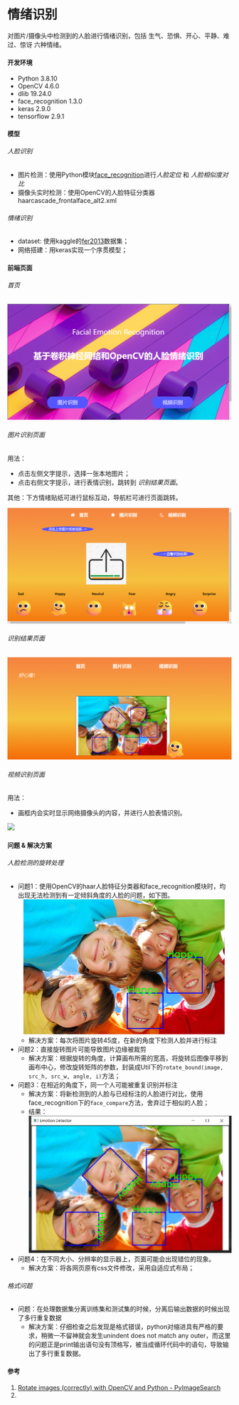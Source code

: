 # 情绪识别

对图片/摄像头中检测到的人脸进行情绪识别，包括 生气、恐惧、开心、平静、难过、惊讶 六种情绪。

#### 开发环境

+ Python 3.8.10
+ OpenCV 4.6.0
+ dlib 19.24.0
+ face_recognition 1.3.0
+ keras 2.9.0
+ tensorflow 2.9.1

#### 模型

###### 人脸识别

+ 图片检测：使用Python模块[face_recognition](https://github.com/ageitgey/face_recognition)进行*人脸定位* 和 *人脸相似度对比*
+ 摄像头实时检测：使用OpenCV的人脸特征分类器haarcascade_frontalface_alt2.xml

###### 情绪识别

+ dataset: 使用kaggle的[fer2013](https://www.kaggle.com/c/challenges-in-representation-learning-facial-expression-recognition-challenge/data)数据集；
+ 网络搭建：用keras实现一个序贯模型；

#### 前端页面

###### 首页

![](images/index1.png)

###### 图片识别页面

用法：

+ 点击左侧文字提示，选择一张本地图片；
+ 点击右侧文字提示，进行表情识别，跳转到 *识别结果页面*。

其他：下方情绪贴纸可进行鼠标互动，导航栏可进行页面跳转。

![](images/recognition.png)

###### 识别结果页面

![](images/pic_recognition_result.png)

###### 视频识别页面

用法：

+ 画框内会实时显示网络摄像头的内容，并进行人脸表情识别。

![](images/video_recognition.png)


#### 问题 & 解决方案

###### 人脸检测的旋转处理

+ 问题1：使用OpenCV的haar人脸特征分类器和face_recognition模块时，均出现无法检测到有一定倾斜角度的人脸的问题，如下图。
  ![](images/problem1_1.png)
  + 解决方案：每次将图片旋转45度，在新的角度下检测人脸并进行标注
+ 问题2：直接旋转图片可能导致图片边缘被裁剪
  + 解决方案：根据旋转的角度，计算画布所需的宽高，将旋转后图像平移到画布中心，修改旋转矩阵的参数，封装成Util下的`rotate_bound(image, src_h, src_w, angle, i)`方法；
+ 问题3：在相近的角度下，同一个人可能被重复识别并标注
  + 解决方案：将新检测到的人脸与已经标注的人脸进行对比，使用face_recognition下的`face_compare`方法，舍弃过于相似的人脸；
  + 结果：
  ![](images/problem1_2.png)
+ 问题4：在不同大小、分辨率的显示器上，页面可能会出现错位的现象。
  + 解决方案：将各网页原有css文件修改，采用自适应式布局；
###### 格式问题

+ 问题：在处理数据集分离训练集和测试集的时候，分离后输出数据的时候出现了多行重复数据
  + 解决方案：仔细检查之后发现是格式错误，python对缩进具有严格的要求，稍微一不留神就会发生unindent does not match any outer，而这里的问题正是print输出语句没有顶格写，被当成循环代码中的语句，导致输出了多行重复数据。

#### 参考

1. [Rotate images (correctly) with OpenCV and Python - PyImageSearch](https://pyimagesearch.com/2017/01/02/rotate-images-correctly-with-opencv-and-python/)
2. 
